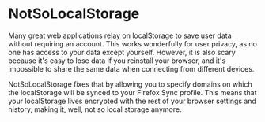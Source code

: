 # NotSoLocalStorage

Many great web applications relay on localStorage to save user data without requiring an account. This works wonderfully for user privacy, as no one has access to your data except yourself. However, it is also scary because it's easy to lose data if you reinstall your browser, and it's impossible to share the same data when connecting from different devices.

NotSoLocalStorage fixes that by allowing you to specify domains on which the localStorage will be synced to your Firefox Sync profile. This means that your localStorage lives encrypted with the rest of your browser settings and history, making it, well, not so local storage anymore.
